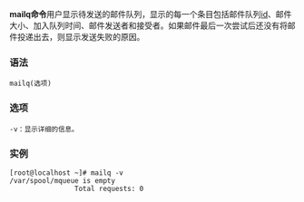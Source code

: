 **mailq命令**用户显示待发送的邮件队列，显示的每一个条目包括邮件队列[id](https://philipding.github.io/linux-command/id "id命令")、邮件大小、加入队列时间、邮件发送者和接受者。如果邮件最后一次尝试后还没有将邮件投递出去，则显示发送失败的原因。

### 语法  

```
mailq(选项)
```

### 选项  

```
-v：显示详细的信息。
```

### 实例  

```
[root@localhost ~]# mailq -v
/var/spool/mqueue is empty
                Total requests: 0
```